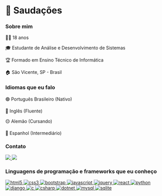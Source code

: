 <h1>🖖 Saudações</h1>

<h3>Sobre mim</h3>
<p>🧑🏽 18 anos</p>
<p>🎓 Estudante de Análise e Desenvolvimento de Sistemas</p>
<p>🏆 Formado em Ensino Técnico de Informática</p>
<p>🏠 São Vicente, SP - Brasil</p>

<h3>Idiomas que eu falo</h3>
<p>🟢 Português Brasileiro (Nativo)</p>
<p>🔵 Inglês (Fluente)</p>
<p>🟡 Alemão (Cursando)</p>
<p>🔴 Espanhol (Intermediário)</p>

<h3>Contato</h3>
<p>
  <a href="mailto:rodriggo.loiola@gmail.com">
    <img src="https://img.shields.io/badge/Gmail-D14836?style=for-the-badge&logo=gmail&logoColor=white" />
  </a>
  <a href="https://www.linkedin.com/in/rodriggo-mendes/">
    <img src="https://img.shields.io/badge/LinkedIn-0077B5?style=for-the-badge&logo=linkedin&logoColor=white" />
  </a>
</p>

<h3>Linguagens de programação e frameworks que eu conheço</h3>
<div> 
  
  <a href="https://www.w3.org/html/" target="_blank"> 
    <img src="https://img.shields.io/badge/HTML5-E34F26?style=for-the-badge&logo=html5&logoColor=white" alt="html5"/> 
  </a> 
  
  <a href="https://www.w3schools.com/css/" target="_blank"> 
    <img src="https://img.shields.io/badge/CSS3-1572B6?style=for-the-badge&logo=css3&logoColor=white" alt="css3"/> 
  </a> 
  
  <a href="https://getbootstrap.com/" target="_blank"> 
    <img src="https://img.shields.io/badge/Bootstrap-563D7C?style=for-the-badge&logo=bootstrap&logoColor=white" alt="bootstrap"/>
  </a>
  
  <a href="https://developer.mozilla.org/en-US/docs/Web/JavaScript/" target="_blank"> 
    <img src="https://img.shields.io/badge/JavaScript-323330?style=for-the-badge&logo=javascript&logoColor=F7DF1E" alt="javascript"/> 
  </a> 
  
  <a href="https://jquery.com/" target="_blank"> 
    <img src="https://img.shields.io/badge/jQuery-0769AD?style=for-the-badge&logo=jquery&logoColor=white" alt="jquery"/> 
  </a> 
  
  <a href="https://reactjs.org/" target="_blank"> 
    <img src="https://img.shields.io/badge/React-20232A?style=for-the-badge&logo=react&logoColor=61DAFB" alt="react"/> 
  </a> 
  
  <a href="https://www.python.org/" target="_blank"> 
    <img src="https://img.shields.io/badge/Python-FFD43B?style=for-the-badge&logo=python&logoColor=darkgreen" alt="python"/>
  </a> 
  
  <a href="https://www.djangoproject.com/" target="_blank"> 
    <img src="https://img.shields.io/badge/Django-092E20?style=for-the-badge&logo=django&logoColor=green" alt="django"/>
  </a>
  
  <a href="https://www.cprogramming.com/" target="_blank"> 
    <img src="https://img.shields.io/badge/C-00599C?style=for-the-badge&logo=c&logoColor=white" alt="c"/>
  </a> 
  
  <a href="https://www.w3schools.com/cs/" target="_blank"> 
    <img src="https://img.shields.io/badge/C%23-239120?style=for-the-badge&logo=c-sharp&logoColor=white" alt="csharp"/>
  </a>
  
  <a href="https://dotnet.microsoft.com/" target="_blank"> 
    <img src="https://img.shields.io/badge/.NET-512BD4?style=for-the-badge&logo=dotnet&logoColor=white" alt="dotnet"/>
  </a> 
  
  <a href="https://www.mysql.com/" target="_blank"> 
    <img src="https://img.shields.io/badge/MySQL-00000F?style=for-the-badge&logo=mysql&logoColor=white" alt="mysql"/> 
  </a> 
   
  <a href="https://www.sqlite.org/" target="_blank"> 
    <img src="https://img.shields.io/badge/SQLite-07405E?style=for-the-badge&logo=sqlite&logoColor=white" alt="sqlite"/> 
  </a> 
  
</div>
